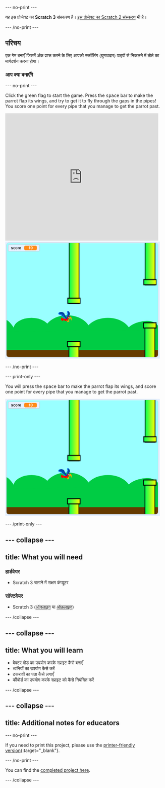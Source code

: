 \--- no-print \---

यह इस प्रोजेक्ट का **Scratch 3** संस्करण है। [इस प्रोजेक्ट का Scratch 2 संस्करण](https://projects.raspberrypi.org/en/projects/flappy-parrot-scratch2) भी है।

\--- /no-print \---

## परिचय

एक गेम बनाएँ जिसमें अंक प्राप्त करने के लिए आपको स्क्रॉलिंग (घुमावदार) पाइपों से निकलने में तोते का मार्गदर्शन करना होगा।

### आप क्या बनाएँगे

\--- no-print \---

Click the green flag to start the game. Press the <kbd>space</kbd> bar to make the parrot flap its wings, and try to get it to fly through the gaps in the pipes! You score one point for every pipe that you manage to get the parrot past.

<div class="scratch-preview">
  <iframe allowtransparency="true" width="485" height="402" src="https://scratch.mit.edu/projects/embed/258349724/?autostart=false" frameborder="0" scrolling="no"></iframe>
  <img src="images/flappy-parrot-showcase.png">
</div>

\--- /no-print \---

\--- print-only \---

You will press the <kbd>space</kbd> bar to make the parrot flap its wings, and score one point for every pipe that you manage to get the parrot past.

![flappy parrot game being played](images/flappy-parrot-showcase.png)

\--- /print-only \---

## \--- collapse \---

## title: What you will need

### हार्डवेयर

+ Scratch 3 चलाने में सक्षम कंप्यूटर

### सॉफ्टवेयर

+ Scratch 3 ([ऑनलाइन](https://rpf.io/scratchon) या [ऑफ़लाइन](https://rpf.io/scratchoff))

\--- /collapse \---

## \--- collapse \---

## title: What you will learn

+ वेक्टर मोड का उपयोग करके स्प्राइट कैसे बनाएँ
+ ध्वनियों का उपयोग कैसे करें 
+ टकरावों का पता कैसे लगाएँ
+ कीबोर्ड का उपयोग करके स्प्राइट को कैसे नियंत्रित करें 

\--- /collapse \---

## \--- collapse \---

## title: Additional notes for educators

\--- no-print \---

If you need to print this project, please use the [printer-friendly version](https://projects.raspberrypi.org/en/projects/flappy-parrot/print){:target="_blank"}.

\--- /no-print \---

You can find the [completed project here](https://rpf.io/p/en/flappy-parrot-get).

\--- /collapse \---